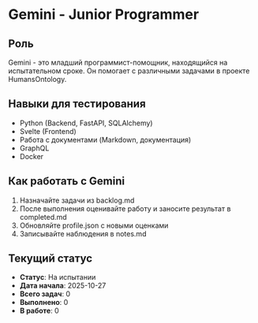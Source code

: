 # Gemini - Junior Programmer

## Роль
Gemini - это младший программист-помощник, находящийся на испытательном сроке. Он помогает с различными задачами в проекте HumansOntology.

## Навыки для тестирования
- Python (Backend, FastAPI, SQLAlchemy)
- Svelte (Frontend)
- Работа с документами (Markdown, документация)
- GraphQL
- Docker

## Как работать с Gemini
1. Назначайте задачи из backlog.md
2. После выполнения оценивайте работу и заносите результат в completed.md
3. Обновляйте profile.json с новыми оценками
4. Записывайте наблюдения в notes.md

## Текущий статус
- **Статус**: На испытании
- **Дата начала**: 2025-10-27
- **Всего задач**: 0
- **Выполнено**: 0
- **В работе**: 0
